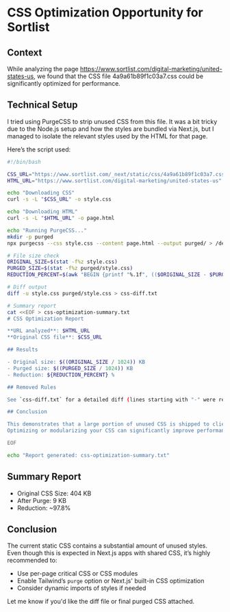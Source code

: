 # CSS Optimization Opportunity for Sortlist

## Context  
While analyzing the page https://www.sortlist.com/digital-marketing/united-states-us, we found that the CSS file 4a9a61b89f1c03a7.css could be significantly optimized for performance.

## Technical Setup  
I tried using PurgeCSS to strip unused CSS from this file. It was a bit tricky due to the Node.js setup and how the styles are bundled via Next.js, but I managed to isolate the relevant styles used by the HTML for that page.

Here’s the script used:
```bash
#!/bin/bash

CSS_URL="https://www.sortlist.com/_next/static/css/4a9a61b89f1c03a7.css"
HTML_URL="https://www.sortlist.com/digital-marketing/united-states-us"

echo "Downloading CSS"
curl -s -L "$CSS_URL" -o style.css

echo "Downloading HTML"
curl -s -L "$HTML_URL" -o page.html

echo "Running PurgeCSS..."
mkdir -p purged
npx purgecss --css style.css --content page.html --output purged/ > /dev/null 2>&1

# File size check
ORIGINAL_SIZE=$(stat -f%z style.css)
PURGED_SIZE=$(stat -f%z purged/style.css)
REDUCTION_PERCENT=$(awk "BEGIN {printf "%.1f", (($ORIGINAL_SIZE - $PURGED_SIZE) / $ORIGINAL_SIZE) * 100}")

# Diff output
diff -u style.css purged/style.css > css-diff.txt

# Summary report
cat <<EOF > css-optimization-summary.txt
# CSS Optimization Report

**URL analyzed**: $HTML_URL  
**Original CSS file**: $CSS_URL

## Results

- Original size: $((ORIGINAL_SIZE / 1024)) KB
- Purged size: $((PURGED_SIZE / 1024)) KB
- Reduction: ${REDUCTION_PERCENT} %

## Removed Rules

See `css-diff.txt` for a detailed diff (lines starting with "-" were removed).

## Conclusion

This demonstrates that a large portion of unused CSS is shipped to clients. This can negatively impact load time, Core Web Vitals, and SEO scores.  
Optimizing or modularizing your CSS can significantly improve performance.

EOF

echo "Report generated: css-optimization-summary.txt"
```

## Summary Report

- Original CSS Size: 404 KB  
- After Purge: 9 KB  
- Reduction: ~97.8%  

## Conclusion  
The current static CSS contains a substantial amount of unused styles. Even though this is expected in Next.js apps with shared CSS, it’s highly recommended to:

- Use per-page critical CSS or CSS modules
- Enable Tailwind’s `purge` option or Next.js' built-in CSS optimization
- Consider dynamic imports of styles if needed

Let me know if you'd like the diff file or final purged CSS attached.


